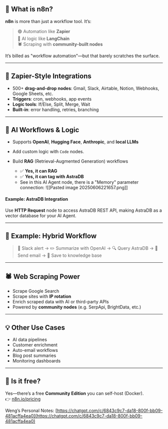 ## 🧩 What is **n8n**?

**n8n** is more than just a workflow tool. It’s:

> 🟢 Automation like **Zapier**  
> 🧠 AI logic like **LangChain**  
> 🕷️ Scraping with **community-built nodes**

It’s billed as "workflow automation"—but that barely scratches the surface.

---

## 🔁 Zapier-Style Integrations

- 500+ **drag-and-drop nodes**: Gmail, Slack, Airtable, Notion, Webhooks, Google Sheets, etc.
- **Triggers**: cron, webhooks, app events
- **Logic tools**: If/Else, Split, Merge, Wait
- **Built-in**: error handling, retries, branching

---

## 🧠 AI Workflows & Logic

- Supports **OpenAI**, **Hugging Face**, **Anthropic**, and **local LLMs**
- Add custom logic with `Code` nodes.

- Build **RAG** (Retrieval-Augmented Generation) workflows
	- ✅ **Yes, it can RAG**  
	- ✅ **Yes, it can tag with AstraDB**
	- See in this AI Agent node, there is a "Memory" parameter connection:
	  ![[Pasted image 20250606221657.png]]

#### Example: AstraDB Integration

Use **HTTP Request** node to access AstraDB REST API, making AstraDB as a vector database for your AI Agent.

---

## 🔄 Example: Hybrid Workflow

> 🔔 Slack alert → ✏️ Summarize with OpenAI → 🔍 Query AstraDB → 📧 Send email → 🧠 Save to knowledge base


---

## 🕷️ Web Scraping Power

- Scrape Google Search
- Scrape sites with **IP rotation**
- Enrich scraped data with AI or third-party APIs
- Powered by **community nodes** (e.g. SerpApi, BrightData, etc.)

---

## 💡 Other Use Cases

- AI data pipelines
- Customer enrichment
- Auto-email workflows
- Blog post summaries
- Monitoring dashboards

---

## 💸 Is it free?

Yes—there’s a free **Community Edition** you can self-host (Docker).  
👉 [n8n.io/pricing](https://n8n.io/pricing/)



Weng’s Personal Notes:
[https://chatgpt.com/c/6843c9c7-da18-800f-bb09-481acffa4ea0](https://chatgpt.com/c/6843c9c7-da18-800f-bb09-481acffa4ea0)
